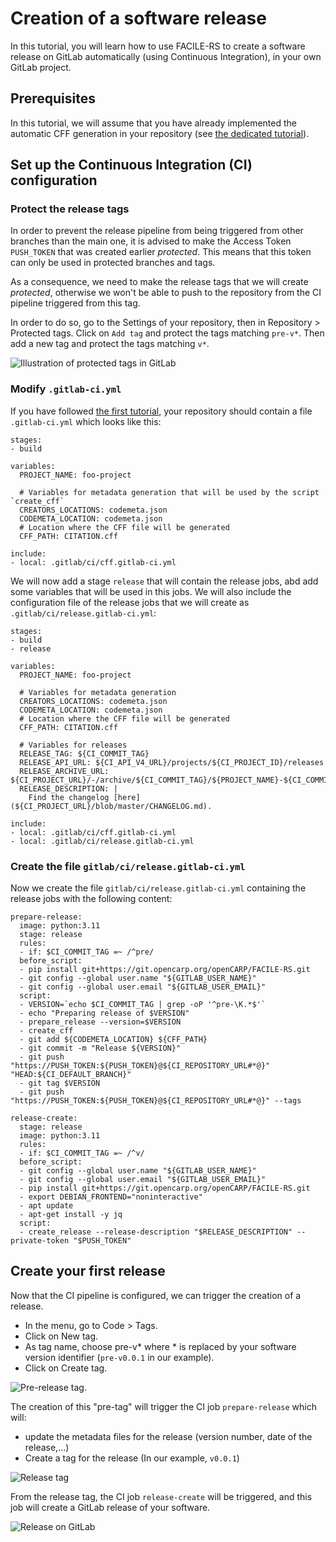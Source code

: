 # Creation of a software release

In this tutorial, you will learn how to use FACILE-RS to create a software release on GitLab automatically (using Continuous Integration), in your own GitLab project.

## Prerequisites

In this tutorial, we will assume that you have already implemented the automatic CFF generation in your repository (see [the dedicated tutorial](01_automatic_cff_generation.md)).

## Set up the Continuous Integration (CI) configuration

### Protect the release tags

In order to prevent the release pipeline from being triggered from other branches than the main one, it is advised to make the Access Token `PUSH_TOKEN` that was created earlier _protected_. This means that this token can only be used in protected branches and tags.

As a consequence, we need to make the release tags that we will create _protected_, otherwise we won't be able to push to the repository from the CI pipeline triggered from this tag.

In order to do so, go to the Settings of your repository, then in Repository > Protected tags. Click on `Add tag` and protect the tags matching `pre-v*`. Then add a new tag and protect the tags matching `v*`.

![Illustration of protected tags in GitLab](images/protected_tags.png)


### Modify `.gitlab-ci.yml`

If you have followed [the first tutorial](01_automatic_cff_generation.md), your repository should contain a file `.gitlab-ci.yml` which looks like this:
```
stages:
- build

variables:
  PROJECT_NAME: foo-project

  # Variables for metadata generation that will be used by the script `create_cff`
  CREATORS_LOCATIONS: codemeta.json
  CODEMETA_LOCATION: codemeta.json
  # Location where the CFF file will be generated
  CFF_PATH: CITATION.cff

include:
- local: .gitlab/ci/cff.gitlab-ci.yml
```

We will now add a stage `release` that will contain the release jobs, abd add some variables that will be used in this jobs.
We will also include the configuration file of the release jobs that we will create as `.gitlab/ci/release.gitlab-ci.yml`:
```
stages:
- build
- release

variables:
  PROJECT_NAME: foo-project

  # Variables for metadata generation
  CREATORS_LOCATIONS: codemeta.json
  CODEMETA_LOCATION: codemeta.json
  # Location where the CFF file will be generated
  CFF_PATH: CITATION.cff

  # Variables for releases
  RELEASE_TAG: ${CI_COMMIT_TAG}
  RELEASE_API_URL: ${CI_API_V4_URL}/projects/${CI_PROJECT_ID}/releases
  RELEASE_ARCHIVE_URL: ${CI_PROJECT_URL}/-/archive/${CI_COMMIT_TAG}/${PROJECT_NAME}-${CI_COMMIT_TAG}.tar.gz
  RELEASE_DESCRIPTION: |
    Find the changelog [here](${CI_PROJECT_URL}/blob/master/CHANGELOG.md).

include:
- local: .gitlab/ci/cff.gitlab-ci.yml
- local: .gitlab/ci/release.gitlab-ci.yml
```

### Create the file `gitlab/ci/release.gitlab-ci.yml`

Now we create the file `gitlab/ci/release.gitlab-ci.yml` containing the release jobs with the following content:
```
prepare-release:
  image: python:3.11
  stage: release
  rules:
  - if: $CI_COMMIT_TAG =~ /^pre/
  before_script:
  - pip install git+https://git.opencarp.org/openCARP/FACILE-RS.git
  - git config --global user.name "${GITLAB_USER_NAME}"
  - git config --global user.email "${GITLAB_USER_EMAIL}"
  script:
  - VERSION=`echo $CI_COMMIT_TAG | grep -oP '^pre-\K.*$'`
  - echo "Preparing release of $VERSION"
  - prepare_release --version=$VERSION
  - create_cff
  - git add ${CODEMETA_LOCATION} ${CFF_PATH}
  - git commit -m "Release ${VERSION}"
  - git push "https://PUSH_TOKEN:${PUSH_TOKEN}@${CI_REPOSITORY_URL#*@}" "HEAD:${CI_DEFAULT_BRANCH}"
  - git tag $VERSION
  - git push "https://PUSH_TOKEN:${PUSH_TOKEN}@${CI_REPOSITORY_URL#*@}" --tags

release-create:
  stage: release
  image: python:3.11
  rules:
  - if: $CI_COMMIT_TAG =~ /^v/
  before_script:
  - git config --global user.name "${GITLAB_USER_NAME}"
  - git config --global user.email "${GITLAB_USER_EMAIL}"
  - pip install git+https://git.opencarp.org/openCARP/FACILE-RS.git
  - export DEBIAN_FRONTEND="noninteractive"
  - apt update
  - apt-get install -y jq
  script:
  - create_release --release-description "$RELEASE_DESCRIPTION" --private-token "$PUSH_TOKEN"
```

## Create your first release

Now that the CI pipeline is configured, we can trigger the creation of a release.

* In the menu, go to Code > Tags.
* Click on New tag.
* As tag name, choose pre-v* where * is replaced by your software version identifier (`pre-v0.0.1` in our example).
* Click on Create tag.

![Pre-release tag](images/pre-tag.png).

The creation of this "pre-tag" will trigger the CI job `prepare-release` which will:
- update the metadata files for the release (version number, date of the release,...)
- Create a tag for the release (In our example, `v0.0.1`)

![Release tag](images/tags.png)

From the release tag, the CI job `release-create` will be triggered, and this job will create a GitLab release of your software.

![Release on GitLab](images/gitlab-release.png)
